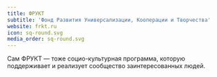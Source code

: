 ```yaml
---
title: ФРУКТ
subtitle: 'Фонд Развития Универсализации, Кооперации и Творчества'
website: frkt.ru
icon: sq-round.svg
media_order: sq-round.svg
---
```


Сам ФРУКТ — тоже социо-культурная программа, которую поддерживает и реализует сообщество заинтересованных людей. 